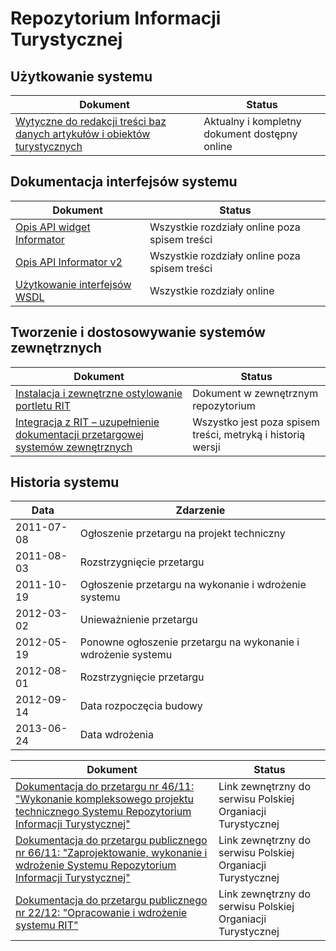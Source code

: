 # Repozytorium Informacji Turystycznej

## Użytkowanie systemu

Dokument | Status
--- | ---
[Wytyczne do redakcji treści baz danych artykułów i obiektów turystycznych](wytyczne-do-redakcji-tresci.md) | Aktualny i kompletny dokument dostępny online

## Dokumentacja interfejsów systemu

Dokument | Status
--- | ---
[Opis API widget Informator](rest-v1.md) | Wszystkie rozdziały online poza spisem treści
[Opis API Informator v2](rest-v2.md) | Wszystkie rozdziały online poza spisem treści
[Użytkowanie interfejsów WSDL](webservices.md) | Wszystkie rozdziały online

## Tworzenie i dostosowywanie systemów zewnętrznych

Dokument | Status
--- | ---
[Instalacja i zewnętrzne ostylowanie portletu RIT](https://github.com/gakowalski/rit-portlet/blob/master/setup.md) | Dokument w zewnętrznym repozytorium
[Integracja z RIT – uzupełnienie dokumentacji przetargowej systemów zewnętrznych](wklad-do-sopz.md) | Wszystko jest poza spisem treści, metryką i historią wersji

## Historia systemu

Data | Zdarzenie
--- | ---
2011-07-08 | Ogłoszenie przetargu na projekt techniczny
2011-08-03 | Rozstrzygnięcie przetargu
2011-10-19 | Ogłoszenie przetargu na wykonanie i wdrożenie systemu
2012-03-02 | Unieważnienie przetargu
2012-05-19 | Ponowne ogłoszenie przetargu na wykonanie i wdrożenie systemu
2012-08-01 | Rozstrzygnięcie przetargu
2012-09-14 | Data rozpoczęcia budowy
2013-06-24 | Data wdrożenia

Dokument | Status
--- | ---
[Dokumentacja do przetargu nr 46/11: "Wykonanie kompleksowego projektu technicznego Systemu Repozytorium Informacji Turystycznej"](https://www.pot.gov.pl/przetargi/p/przetargi-archiwalne/2011/wykonanie-kompleksowego-projektu-technicznego-systemu-repozytorium-informacji-turystycznej-uwzgldniajcego-integracj-zewntrznych-systemow-z-baz-rit-przy-pomocy-zespou-interfejsow-wymiany-danych-oraz-wsparcie-eksperckie-we-wdroeniu-projektu-4611) | Link zewnętrzny do serwisu Polskiej Organiacji Turystycznej
[Dokumentacja do przetargu publicznego nr 66/11: "Zaprojektowanie, wykonanie i wdrożenie Systemu Repozytorium Informacji Turystycznej"](https://www.pot.gov.pl/przetargi/p/przetargi-archiwalne/2011/zaprojektowanie-wykonanie-i-wdroenie-systemu-repozytorium-informacji-turystycznej-numer-6611) | Link zewnętrzny do serwisu Polskiej Organiacji Turystycznej
[Dokumentacja do przetargu publicznego nr 22/12: "Opracowanie i wdrożenie systemu RIT"](https://www.pot.gov.pl/przetargi/i/rozstrzygniete/2012/opracowanie-i-wdroenie-systemu-rit-numer-2212) | Link zewnętrzny do serwisu Polskiej Organiacji Turystycznej
